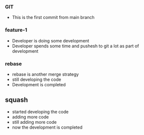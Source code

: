 ### GIT

* This is the first commit from main branch

### feature-1

* Developer is doing some development
* Developer spends some time and pushesh to git a lot as part of development

### rebase

* rebase is another merge strategy
* still developing the code
* Development is completed

## squash

* started developing the code
* adding more code
* still adding more code
* now the development is completed
